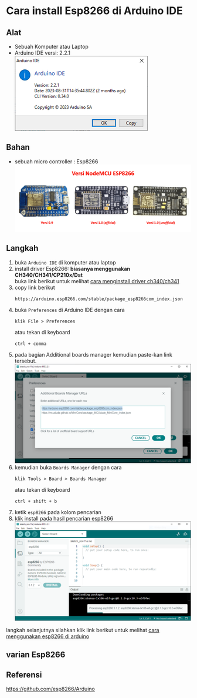 # Cara install Esp8266 di Arduino IDE
## Alat
* Sebuah Komputer atau Laptop
* Arduino IDE versi: 2.2.1\
![versi arduino](ss/arduino%20version.png)



## Bahan
* sebuah micro controller : Esp8266\
![versi arduino](ss/varian%20esp8266.png)

## Langkah
1. buka `Arduino IDE` di komputer atau laptop
2. install driver Esp8266: <b>biasanya menggunakan CH340/CH341/CP210x/Dst</b>\
buka link berikut untuk melihat [cara menginstall driver ch340/ch341](/a.dasar//11-11-2023/cara%20install%20driver%20ch341/README.md)
3. copy link berikut
    ```
    https://arduino.esp8266.com/stable/package_esp8266com_index.json
    ```
4. buka `Preferences` di Arduino IDE dengan cara
    ```
    klik File > Preferences
    ```
    atau tekan di keyboard
    ```
    ctrl + comma
    ```
5. pada bagian Additional boards manager kemudian paste-kan link tersebut.\
   ![additional boards manager](ss/edit%20board%20src%20url.png)
6. kemudian buka `Boards Manager` dengan cara
    ```
    klik Tools > Board > Boards Manager
    ```
    atau tekan di keyboard
    ```
    ctrl + shift + b
    ```
7. ketik `esp8266` pada kolom pencarian
8. klik install pada hasil pencarian esp8266\
   ![board manager install esp8266](ss/install%20board.png)


langkah selanjutnya silahkan klik link berikut untuk melihat [cara menggunakan esp8266 di arduino](/a.dasar/11-11-2023/cara%20menggunakan%20esp8266%20di%20arduino/README.md)
## varian Esp8266
## Referensi
https://github.com/esp8266/Arduino